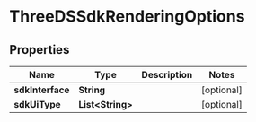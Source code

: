 
# ThreeDSSdkRenderingOptions

## Properties
Name | Type | Description | Notes
------------ | ------------- | ------------- | -------------
**sdkInterface** | **String** |  |  [optional]
**sdkUiType** | **List&lt;String&gt;** |  |  [optional]



